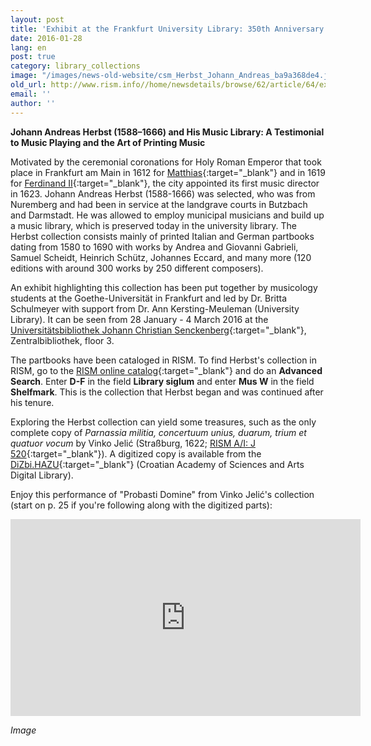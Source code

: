 ```yaml
---
layout: post
title: 'Exhibit at the Frankfurt University Library: 350th Anniversary of Johann Andreas Herbst''s Death'
date: 2016-01-28
lang: en
post: true
category: library_collections
image: "/images/news-old-website/csm_Herbst_Johann_Andreas_ba9a368de4.jpg"
old_url: http://www.rism.info//home/newsdetails/browse/62/article/64/exhibit-at-the-frankfurt-university-library-350th-anniversary-of-johann-andreas-herbsts-death.html
email: ''
author: ''
---
```


**Johann Andreas Herbst (1588–1666) and His Music Library: A Testimonial to Music Playing and the Art of Printing Music**

Motivated by the ceremonial coronations for Holy Roman Emperor that took place in Frankfurt am Main in 1612 for [Matthias](http://www.britannica.com/biography/Matthias){:target="_blank"} and in 1619 for [Ferdinand II](http://www.britannica.com/biography/Ferdinand-II-Holy-Roman-emperor){:target="_blank"}, the city appointed its first music director in 1623. Johann Andreas Herbst (1588-1666) was selected, who was from Nuremberg and had been in service at the landgrave courts in Butzbach and Darmstadt. He was allowed to employ municipal musicians and build up a music library, which is preserved today in the university library. The Herbst collection consists mainly of printed Italian and German partbooks dating from 1580 to 1690 with works by Andrea and Giovanni Gabrieli, Samuel Scheidt, Heinrich Schütz, Johannes Eccard, and many more (120 editions with around 300 works by 250 different composers).

An exhibit highlighting this collection has been put together by musicology students at the Goethe-Universität in Frankfurt and led by Dr. Britta Schulmeyer with support from Dr. Ann Kersting-Meuleman (University Library). It can be seen from 28 January - 4 March 2016 at the [Universitätsbibliothek Johann Christian Senckenberg](http://www.ub.uni-frankfurt.de/){:target="_blank"}, Zentralbibliothek, floor 3.

The partbooks have been cataloged in RISM. To find Herbst's collection in RISM, go to the [RISM online catalog](https://opac.rism.info/metaopac/start.do?View=rism){:target="_blank"} and do an **Advanced Search**. Enter **D-F** in the field **Library siglum** and enter **Mus W** in the field **Shelfmark**. This is the collection that Herbst began and was continued after his tenure.

Exploring the Herbst collection can yield some treasures, such as the only complete copy of _Parnassia militia, concertuum unius, duarum, trium et quatuor vocum_ by Vinko Jelić (Straßburg, 1622; [RISM A/I: J 520](https://opac.rism.info/search?id=00000990032582){:target="_blank"}). A digitized copy is available from the [DiZbi.HAZU](http://dizbi.hazu.hr/object/3520){:target="_blank"} (Croatian Academy of Sciences and Arts Digital Library).

Enjoy this performance of "Probasti Domine" from Vinko Jelić's collection (start on p. 25 if you're following along with the digitized parts):

<iframe width="560" height="315" src="https://www.youtube.com/embed/wV1b0Kj1onM" frameborder="0" allowfullscreen></iframe>

_Image_

